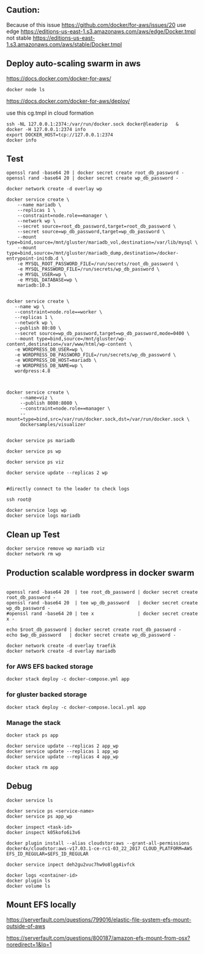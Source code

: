 ## Caution:

Because of this issue https://github.com/docker/for-aws/issues/20
use edge https://editions-us-east-1.s3.amazonaws.com/aws/edge/Docker.tmpl
not stable https://editions-us-east-1.s3.amazonaws.com/aws/stable/Docker.tmpl

## Deploy auto-scaling swarm in aws

https://docs.docker.com/docker-for-aws/
```
docker node ls
```
https://docs.docker.com/docker-for-aws/deploy/

use this cg.tmpl in cloud formation

```
ssh -NL 127.0.0.1:2374:/var/run/docker.sock docker@leaderip   &
docker -H 127.0.0.1:2374 info     
export DOCKER_HOST=tcp://127.0.0.1:2374
docker info
```

## Test
```
openssl rand -base64 20 | docker secret create root_db_password -
openssl rand -base64 20 | docker secret create wp_db_password -

docker network create -d overlay wp

docker service create \
    --name mariadb \
    --replicas 1 \
    --constraint=node.role==manager \
    --network wp \
    --secret source=root_db_password,target=root_db_password \
    --secret source=wp_db_password,target=wp_db_password \
    --mount type=bind,source=/mnt/gluster/mariadb_vol,destination=/var/lib/mysql \
    --mount type=bind,source=/mnt/gluster/mariadb_dump,destination=/docker-entrypoint-initdb.d \
    -e MYSQL_ROOT_PASSWORD_FILE=/run/secrets/root_db_password \
    -e MYSQL_PASSWORD_FILE=/run/secrets/wp_db_password \
    -e MYSQL_USER=wp \
    -e MYSQL_DATABASE=wp \
    mariadb:10.3


docker service create \
   --name wp \
   --constraint=node.role==worker \
   --replicas 1 \
   --network wp \
   --publish 80:80 \
   --secret source=wp_db_password,target=wp_db_password,mode=0400 \
   --mount type=bind,source=/mnt/gluster/wp-content,destination=/var/www/html/wp-content \
   -e WORDPRESS_DB_USER=wp \
   -e WORDPRESS_DB_PASSWORD_FILE=/run/secrets/wp_db_password \
   -e WORDPRESS_DB_HOST=mariadb \
   -e WORDPRESS_DB_NAME=wp \
   wordpress:4.8



docker service create \
     --name=viz \
     --publish 8080:8080 \
     --constraint=node.role==manager \
     --mount=type=bind,src=/var/run/docker.sock,dst=/var/run/docker.sock \
     dockersamples/visualizer


docker service ps mariadb  

docker service ps wp

docker service ps viz

docker service update --replicas 2 wp


#directly connect to the leader to check logs

ssh root@

docker service logs wp
docker service logs mariadb

```

## Clean up Test
```
docker service remove wp mariadb viz
docker network rm wp
```

## Production scalable wordpress in docker swarm
```

openssl rand -base64 20  | tee root_db_password | docker secret create root_db_password -
openssl rand -base64 20  | tee wp_db_password   | docker secret create wp_db_password -
#openssl rand -base64 20 | tee x                | docker secret create x -

echo $root_db_password | docker secret create root_db_password -
echo $wp_db_password   | docker secret create wp_db_password -

docker network create -d overlay traefik
docker network create -d overlay mariadb
```
### for AWS EFS backed storage
```
docker stack deploy -c docker-compose.yml app
```
### for gluster backed storage
```
docker stack deploy -c docker-compose.local.yml app
```
### Manage the stack
```
docker stack ps app

docker service update --replicas 2 app_wp
docker service update --replicas 1 app_wp
docker service update --replicas 4 app_wp

docker stack rm app

```
## Debug
```
docker service ls

docker service ps <service-name>
docker service ps app_wp

docker inspect <task-id>
docker inspect k05kofo6i3v6

docker plugin install --alias cloudstor:aws --grant-all-permissions docker4x/cloudstor:aws-v17.03.1-ce-rc1-03_22_2017 CLOUD_PLATFORM=AWS EFS_ID_REGULAR=$EFS_ID_REGULAR

docker service inpect deh2gu2vuc7hw9o8lgg4ivfck

docker logs <container-id>
docker plugin ls
docker volume ls   

```
## Mount EFS locally

https://serverfault.com/questions/799016/elastic-file-system-efs-mount-outside-of-aws

https://serverfault.com/questions/800187/amazon-efs-mount-from-osx?noredirect=1&lq=1
